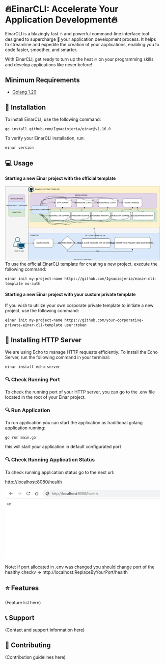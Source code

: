 # :fire:EinarCLI: Accelerate Your Application Development:fire:

EinarCLI is a blazingly fast :fire: and powerful command-line interface tool designed to supercharge :rocket: your application development process. It helps to streamline and expedite the creation of your applications, enabling you to code faster, smoother, and smarter.

With EinarCLI, get ready to turn up the heat :fire: on your programming skills and develop applications like never before!

## Minimum Requirements

- [Golang 1.20](https://golang.org/doc/install)

## 🔧 Installation
To install EinarCLI, use the following command:

    go install github.com/Ignaciojeria/einar@v1.16.0

To verify your EinarCLI installation, run:

    einar version

## :computer: Usage
#### Starting a new Einar project with the official template
![Diagram](ddd_sketching/einar.drawio.svg)
To use the official EinarCLI template for creating a new project, execute the following command:

    einar init my-project-name https://github.com/Ignaciojeria/einar-cli-template no-auth
    
#### Starting a new Einar project with your custom private template
If you wish to utilize your own corporate private template to initiate a new project, use the following command:

    einar init my-project-name https://github.com/your-corporative-private-einar-cli-template user:token

## 🔧 Installing HTTP Server
We are using Echo to manage HTTP requests efficiently. To install the Echo Server, run the following command in your terminal:

    einar install echo-server
    
### 🔍 Check Running Port 
To check the running port of your HTTP server, you can go to the .env file located in the root of your Einar project.

### 🔍 Run Application
To run application you can start the application as traditional golang application running:

    go run main.go
this will start your application in default configurated port

### 🔍 Check Running Application Status
To check running application status go to the next url:

[http://localhost:8080/health](http://localhost:8080/health) 

![Img](ddd_sketching/check_running_application_status.jpeg)

Note: if port allocated in .env was changed you should change port of the healthy checkv -> http://localhost:ReplaceByYourPort/health

## :star: Features

(Feature list here)

## :telephone_receiver: Support

(Contact and support information here)

## :handshake: Contributing

(Contribution guidelines here)
